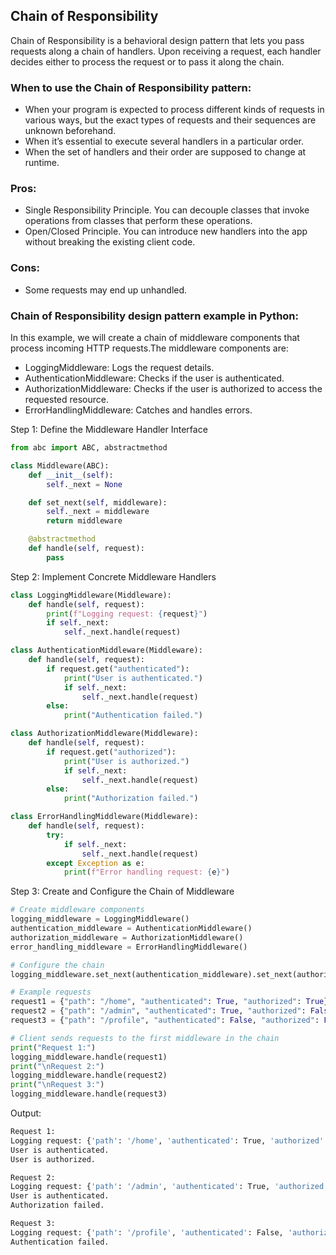 ## Chain of Responsibility

Chain of Responsibility is a behavioral design pattern that lets you pass requests along a chain of handlers. Upon receiving a request, each handler decides either to process the request or to pass it along the chain.

### When to use the Chain of Responsibility pattern:
- When your program is expected to process different kinds of requests in various ways, but the exact types of requests and their sequences are unknown beforehand.
- When it’s essential to execute several handlers in a particular order.
- When the set of handlers and their order are supposed to change at runtime.


### Pros:
- Single Responsibility Principle. You can decouple classes that invoke operations from classes that perform these operations.
- Open/Closed Principle. You can introduce new handlers into the app without breaking the existing client code.

### Cons:
- Some requests may end up unhandled.

### Chain of Responsibility design pattern example in Python:
In this example, we will create a chain of middleware components that process incoming HTTP requests.The middleware components are:
- LoggingMiddleware: Logs the request details.
- AuthenticationMiddleware: Checks if the user is authenticated.
- AuthorizationMiddleware: Checks if the user is authorized to access the requested resource.
- ErrorHandlingMiddleware: Catches and handles errors.

Step 1: Define the Middleware Handler Interface
```python
from abc import ABC, abstractmethod

class Middleware(ABC):
    def __init__(self):
        self._next = None

    def set_next(self, middleware):
        self._next = middleware
        return middleware

    @abstractmethod
    def handle(self, request):
        pass
```

Step 2: Implement Concrete Middleware Handlers
```python
class LoggingMiddleware(Middleware):
    def handle(self, request):
        print(f"Logging request: {request}")
        if self._next:
            self._next.handle(request)

class AuthenticationMiddleware(Middleware):
    def handle(self, request):
        if request.get("authenticated"):
            print("User is authenticated.")
            if self._next:
                self._next.handle(request)
        else:
            print("Authentication failed.")

class AuthorizationMiddleware(Middleware):
    def handle(self, request):
        if request.get("authorized"):
            print("User is authorized.")
            if self._next:
                self._next.handle(request)
        else:
            print("Authorization failed.")

class ErrorHandlingMiddleware(Middleware):
    def handle(self, request):
        try:
            if self._next:
                self._next.handle(request)
        except Exception as e:
            print(f"Error handling request: {e}")
```
Step 3: Create and Configure the Chain of Middleware
```python
# Create middleware components
logging_middleware = LoggingMiddleware()
authentication_middleware = AuthenticationMiddleware()
authorization_middleware = AuthorizationMiddleware()
error_handling_middleware = ErrorHandlingMiddleware()

# Configure the chain
logging_middleware.set_next(authentication_middleware).set_next(authorization_middleware).set_next(error_handling_middleware)

# Example requests
request1 = {"path": "/home", "authenticated": True, "authorized": True}
request2 = {"path": "/admin", "authenticated": True, "authorized": False}
request3 = {"path": "/profile", "authenticated": False, "authorized": False}

# Client sends requests to the first middleware in the chain
print("Request 1:")
logging_middleware.handle(request1)
print("\nRequest 2:")
logging_middleware.handle(request2)
print("\nRequest 3:")
logging_middleware.handle(request3)
```
Output:
```bash
Request 1:
Logging request: {'path': '/home', 'authenticated': True, 'authorized': True}
User is authenticated.
User is authorized.

Request 2:
Logging request: {'path': '/admin', 'authenticated': True, 'authorized': False}
User is authenticated.
Authorization failed.

Request 3:
Logging request: {'path': '/profile', 'authenticated': False, 'authorized': False}
Authentication failed.
```